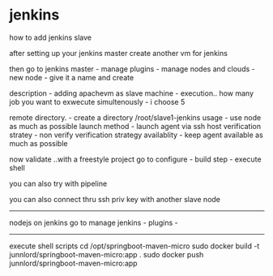 # jenkins


how to add jenkins slave

after setting up your jenkins master 
create another vm for jenkins

then go to jenkins master - manage plugins - manage nodes and clouds - new node - give it a name and create

description - adding apachevm as slave machine - execution.. how many job you want to exwecute simultenously - i choose 5

remote directory. - create a directory /root/slave1-jenkins
usage - use node as much as possible
launch method - launch agent via ssh
host verification stratey - non verify verification strategy
availablity - keep agent available as much as possible


now validate ..with a freestyle project
go to configure - build step - execute shell

you can also try with pipeline

you can also connect thru ssh priv key with another slave node



**************
nodejs on jenkins
go to manage jenkins - plugins - 


*******
execute shell scripts
cd /opt/springboot-maven-micro
sudo docker build -t junnlord/springboot-maven-micro:app .
sudo docker push junnlord/springboot-maven-micro:app
